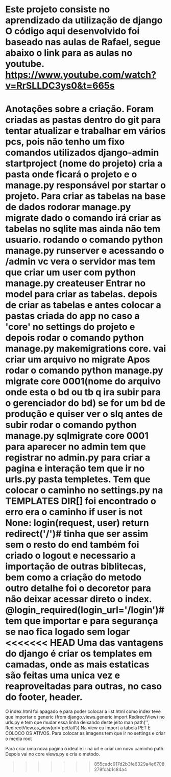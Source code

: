 Este projeto consiste no aprendizado da utilização de django
O código aqui desenvolvido foi baseado nas aulas de Rafael, segue abaixo o link para as aulas no 
youtube.
https://www.youtube.com/watch?v=RrSLLDC3ys0&t=665s
========================================================================================

Anotações sobre a criação.
Foram criadas as pastas dentro do git para tentar atualizar e trabalhar em vários pcs, pois não tenho um fixo
comandos utilizados django-admin startproject (nome do projeto) cria a pasta onde ficará o projeto e o manage.py responsável por startar o projeto.
Para criar as tabelas na base de dados rodorar manage.py migrate dado o comando irá criar as tabelas no sqlite
mas ainda não tem usuario.
rodando o comando python manage.py runserver e acessando o /admin vc vera o servidor 
mas tem que criar um user com python manage.py createuser
Entrar no model para criar as tabelas.
depois de criar as tabelas e antes colocar a pastas criada do app no caso a 'core' no settings do projeto e depois rodar o comando python manage.py makemigrations core. vai criar um arquivo no migrate 
Apos rodar o comando python manage.py migrate core 0001(nome do arquivo onde esta o bd ou tb q ira subir  para o gerenciador do bd) se for um bd de produção e quiser ver o slq antes de subir rodar o comando 
python manage.py sqlmigrate core 0001
para aparecer no admin tem que registrar no admin.py
para criar a pagina e interação tem que ir no urls.py
pasta templetes.
Tem que colocar o caminho no settings.py na TEMPLATES DIR[]
foi encontrado o erro era o caminho if user is not None:
            login(request, user)
            return redirect('/')# tinha que ser assim sem o resto do end 
também foi criado o logout e necessario a importação de outras biblitecas, bem como a criação do metodo
outro detalhe foi o decoretor para não deixar acessar direto o index.
@login_required(login_url='/login')#tem que importar e para segurança se nao fica logado sem logar
<<<<<<< HEAD
Uma das vantagens do django é criar os templates em camadas, onde as mais estaticas são feitas uma unica vez e reaproveitadas para outras, no caso do footer, header.
=======
O index.html foi apagado e para poder colocar a list.html como index teve que importar o generic (from django.views.generic import RedirectView) no urls.py e tem que mudar essa linha deixando deste jeito man path('', RedirectView.as_view(url='pet/all'))
Na view eu import a tabela PET E COLOCO OS ATIVOS.
Para colocar as imagens tem que ir no settings e criar o media root

Para criar uma nova pagina o ideal é ir na url e criar um novo caminho path.
Depois vai no core views.py e cria o metodo.
>>>>>>> 855cadc917d2b3fe6329a4e6708279fcab1c84a4
